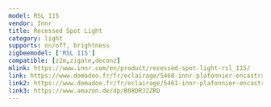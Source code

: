 ```yaml
---
model: RSL 115
vendor: Innr
title: Recessed Spot Light
category: light
supports: on/off, brightness
zigbeemodel: ['RSL 115']
compatible: [z2m,zigate,deconz]
mlink: https://www.innr.com/en/product/recessed-spot-light-rsl_115/
link: https://www.domadoo.fr/fr/eclairage/5460-innr-plafonnier-encastrable-metal-pack-de-3-blanc-chaud-2700k-avec-driver-led-8718781552886.html
link2: https://www.domadoo.fr/fr/eclairage/5461-innr-plafonnier-encastrable-metal-1-spot-additionnel-blanc-chaud-2700k-8718781552893.html
link3: https://www.amazon.de/dp/B08DRJ2ZRD
---
```


